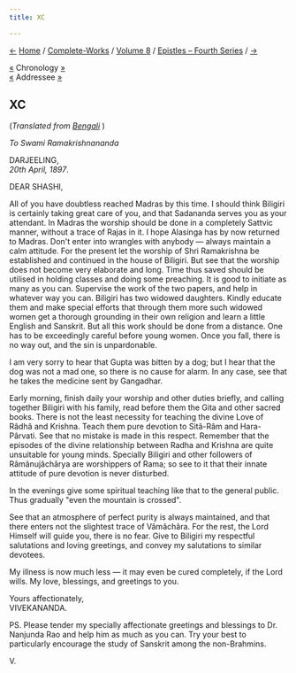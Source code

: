 ```yaml
---
title: XC

---
```

<div>

[←](089_rakhal.htm) [Home](../../../index.htm) /
[Complete-Works](../../complete_works.htm) / [Volume
8](../volume_8_contents.htm) / [Epistles – Fourth
Series](epistles_fourth_series_contents.htm) / [→](091_miss_noble.htm)

  

[«](../../volume_9/letters_fifth_series/109_lalajee.htm) Chronology
[»](../../volume_4/translation_prose/the_education_that_india_needs.htm)  
[«](../../volume_6/epistles_second_series/106_shashi.htm) Addressee
[»](100_shashi.htm)

## XC

(*Translated from [Bengali](b7330e8090.pdf)* )

*To Swami Ramakrishnananda*

DARJEELING,  
*20th April, 1897*.

DEAR SHASHI,

All of you have doubtless reached Madras by this time. I should think
Biligiri is certainly taking great care of you, and that Sadananda
serves you as your attendant. In Madras the worship should be done in a
completely Sattvic manner, without a trace of Rajas in it. I hope
Alasinga has by now returned to Madras. Don't enter into wrangles with
anybody — always maintain a calm attitude. For the present let the
worship of Shri Ramakrishna be established and continued in the house of
Biligiri. But see that the worship does not become very elaborate and
long. Time thus saved should be utilised in holding classes and doing
some preaching. It is good to initiate as many as you can. Supervise the
work of the two papers, and help in whatever way you can. Biligiri has
two widowed daughters. Kindly educate them and make special efforts that
through them more such widowed women get a thorough grounding in their
own religion and learn a little English and Sanskrit. But all this work
should be done from a distance. One has to be exceedingly careful before
young women. Once you fall, there is no way out, and the sin is
unpardonable.

I am very sorry to hear that Gupta was bitten by a dog; but I hear that
the dog was not a mad one, so there is no cause for alarm. In any case,
see that he takes the medicine sent by Gangadhar.

Early morning, finish daily your worship and other duties briefly, and
calling together Biligiri with his family, read before them the Gita and
other sacred books. There is not the least necessity for teaching the
divine Love of Râdhâ and Krishna. Teach them pure devotion to Sitâ-Râm
and Hara-Pârvati. See that no mistake is made in this respect. Remember
that the episodes of the divine relationship between Radha and Krishna
are quite unsuitable for young minds. Specially Biligiri and other
followers of Râmânujâchârya are worshippers of Rama; so see to it that
their innate attitude of pure devotion is never disturbed.

In the evenings give some spiritual teaching like that to the general
public. Thus gradually "even the mountain is crossed".

See that an atmosphere of perfect purity is always maintained, and that
there enters not the slightest trace of Vâmâchâra. For the rest, the
Lord Himself will guide you, there is no fear. Give to Biligiri my
respectful salutations and loving greetings, and convey my salutations
to similar devotees.

My illness is now much less — it may even be cured completely, if the
Lord wills. My love, blessings, and greetings to you.

Yours affectionately,  
VIVEKANANDA.

PS. Please tender my specially affectionate greetings and blessings to
Dr. Nanjunda Rao and help him as much as you can. Try your best to
particularly encourage the study of Sanskrit among the non-Brahmins.

V.

</div>
